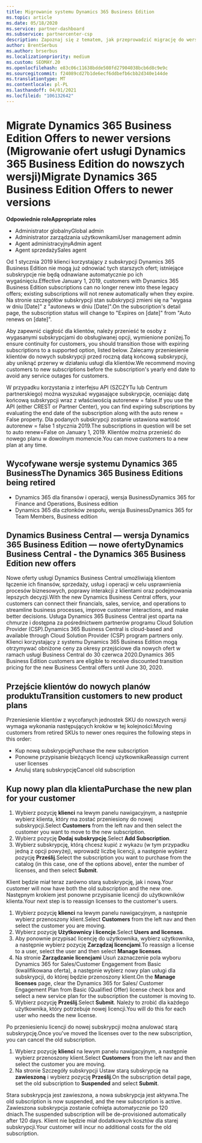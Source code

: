 ```yaml
---
title: Migrowanie systemu Dynamics 365 Business Edition
ms.topic: article
ms.date: 05/18/2020
ms.service: partner-dashboard
ms.subservice: partnercenter-csp
description: Zapoznaj się z tematem, jak przeprowadzić migrację do wersji kwalifikowanej systemu Dynamics 365 Business Edition, zanim wygasną.
author: BrentSerbus
ms.author: brserbus
ms.localizationpriority: medium
ms.custom: SEOMAY.20
ms.openlocfilehash: e83c06c11638bdde508fd27904038bcb6d8c9e9c
ms.sourcegitcommit: f24089cd27b1de6ecf6ddbefb6cbb2d340e144de
ms.translationtype: MT
ms.contentlocale: pl-PL
ms.lasthandoff: 04/01/2021
ms.locfileid: "106132642"
---
```

# <a name="migrate-dynamics-365-business-edition-offers-to-newer-versions"></a><span data-ttu-id="94f35-103">Migrate Dynamics 365 Business Edition Offers to newer versions (Migrowanie ofert usługi Dynamics 365 Business Edition do nowszych wersji)</span><span class="sxs-lookup"><span data-stu-id="94f35-103">Migrate Dynamics 365 Business Edition Offers to newer versions</span></span>

<span data-ttu-id="94f35-104">**Odpowiednie role**</span><span class="sxs-lookup"><span data-stu-id="94f35-104">**Appropriate roles**</span></span>

- <span data-ttu-id="94f35-105">Administrator globalny</span><span class="sxs-lookup"><span data-stu-id="94f35-105">Global admin</span></span>
- <span data-ttu-id="94f35-106">Administrator zarządzania użytkownikami</span><span class="sxs-lookup"><span data-stu-id="94f35-106">User management admin</span></span>
- <span data-ttu-id="94f35-107">Agent administracyjny</span><span class="sxs-lookup"><span data-stu-id="94f35-107">Admin agent</span></span>
- <span data-ttu-id="94f35-108">Agent sprzedaży</span><span class="sxs-lookup"><span data-stu-id="94f35-108">Sales agent</span></span>

<span data-ttu-id="94f35-109">Od 1 stycznia 2019 klienci korzystający z subskrypcji Dynamics 365 Business Edition nie mogą już odnowiać tych starszych ofert; istniejące subskrypcje nie będą odnawiane automatycznie po ich wygaśnięciu.</span><span class="sxs-lookup"><span data-stu-id="94f35-109">Effective January 1, 2019, customers with Dynamics 365 Business Edition subscriptions can no longer renew into these legacy offers; existing subscriptions will not renew automatically when they expire.</span></span> <span data-ttu-id="94f35-110">Na stronie szczegółów subskrypcji stan subskrypcji zmieni się na "wygasa w dniu [Date]" z "autonews w dniu [Date]".</span><span class="sxs-lookup"><span data-stu-id="94f35-110">On the subscription's detail page, the subscription status will change to "Expires on [date]" from "Auto renews on [date]".</span></span>

<span data-ttu-id="94f35-111">Aby zapewnić ciągłość dla klientów, należy przenieść te osoby z wygasanymi subskrypcjami do obsługiwanej opcji, wymienione poniżej.</span><span class="sxs-lookup"><span data-stu-id="94f35-111">To ensure continuity for customers, you should transition those with expiring subscriptions to a supported option, listed below.</span></span> <span data-ttu-id="94f35-112">Zalecamy przeniesienie klientów do nowych subskrypcji przed roczną datą końcową subskrypcji, aby uniknąć przerwy w działaniu usługi dla klientów.</span><span class="sxs-lookup"><span data-stu-id="94f35-112">We recommend moving customers to new subscriptions before the subscription's yearly end date to avoid any service outages for customers.</span></span>

<span data-ttu-id="94f35-113">W przypadku korzystania z interfejsu API (SZCZYTu lub Centrum partnerskiego) można wyszukać wygasające subskrypcje, oceniając datę końcową subskrypcji wraz z właściwością autorenew = false.</span><span class="sxs-lookup"><span data-stu-id="94f35-113">If you use the API (either CREST or Partner Center), you can find expiring subscriptions by evaluating the end date of the subscription along with the auto renew = False property.</span></span> <span data-ttu-id="94f35-114">Dla podanych subskrypcji zostanie ustawiona wartość autorenew = false 1 stycznia 2019.</span><span class="sxs-lookup"><span data-stu-id="94f35-114">The subscriptions in question will be set to auto renew=False on January 1, 2019.</span></span> <span data-ttu-id="94f35-115">Klientów można przenieść do nowego planu w dowolnym momencie.</span><span class="sxs-lookup"><span data-stu-id="94f35-115">You can move customers to a new plan at any time.</span></span> 

## <a name="the-dynamics-365-business-editions-being-retired"></a><span data-ttu-id="94f35-116">Wycofywane wersje systemu Dynamics 365 Business</span><span class="sxs-lookup"><span data-stu-id="94f35-116">The Dynamics 365 Business Editions being retired</span></span>

- <span data-ttu-id="94f35-117">Dynamics 365 dla finansów i operacji, wersja Business</span><span class="sxs-lookup"><span data-stu-id="94f35-117">Dynamics 365 for Finance and Operations, Business edition</span></span>
- <span data-ttu-id="94f35-118">Dynamics 365 dla członków zespołu, wersja Business</span><span class="sxs-lookup"><span data-stu-id="94f35-118">Dynamics 365 for Team Members, Business edition</span></span>

## <a name="dynamics-business-central---the-dynamics-365-business-edition-new-offers"></a><span data-ttu-id="94f35-119">Dynamics Business Central — wersja Dynamics 365 Business Edition — nowe oferty</span><span class="sxs-lookup"><span data-stu-id="94f35-119">Dynamics Business Central - the Dynamics 365 Business Edition new offers</span></span>

<span data-ttu-id="94f35-120">Nowe oferty usługi Dynamics Business Central umożliwiają klientom łączenie ich finansów, sprzedaży, usług i operacji w celu usprawnienia procesów biznesowych, poprawy interakcji z klientami oraz podejmowania lepszych decyzji.</span><span class="sxs-lookup"><span data-stu-id="94f35-120">With the new Dynamics Business Central offers, your customers can connect their financials, sales, service, and operations to streamline business processes, improve customer interactions, and make better decisions.</span></span> <span data-ttu-id="94f35-121">Usługa Dynamics 365 Business Central jest oparta na chmurze i dostępna za pośrednictwem partnerów programu Cloud Solution Provider (CSP).</span><span class="sxs-lookup"><span data-stu-id="94f35-121">Dynamics 365 Business Central is cloud-based and available through Cloud Solution Provider (CSP) program partners only.</span></span>
<span data-ttu-id="94f35-122">Klienci korzystający z systemu Dynamics 365 Business Edition mogą otrzymywać obniżone ceny za okresy przejściowe dla nowych ofert w ramach usługi Business Central do 30 czerwca 2020.</span><span class="sxs-lookup"><span data-stu-id="94f35-122">Dynamics 365 Business Edition customers are eligible to receive discounted transition pricing for the new Business Central offers until June 30, 2020.</span></span>

## <a name="transition-customers-to-new-product-plans"></a><span data-ttu-id="94f35-123">Przejście klientów do nowych planów produktu</span><span class="sxs-lookup"><span data-stu-id="94f35-123">Transition customers to new product plans</span></span>

 <span data-ttu-id="94f35-124">Przeniesienie klientów z wycofanych jednostek SKU do nowszych wersji wymaga wykonania następujących kroków w tej kolejności:</span><span class="sxs-lookup"><span data-stu-id="94f35-124">Moving customers from retired SKUs to newer ones requires the following steps in this order:</span></span>

- <span data-ttu-id="94f35-125">Kup nową subskrypcję</span><span class="sxs-lookup"><span data-stu-id="94f35-125">Purchase the new subscription</span></span>
- <span data-ttu-id="94f35-126">Ponowne przypisanie bieżących licencji użytkownika</span><span class="sxs-lookup"><span data-stu-id="94f35-126">Reassign current user licenses</span></span>
- <span data-ttu-id="94f35-127">Anuluj starą subskrypcję</span><span class="sxs-lookup"><span data-stu-id="94f35-127">Cancel old subscription</span></span>

## <a name="purchase-the-new-plan-for-your-customer"></a><span data-ttu-id="94f35-128">Kup nowy plan dla klienta</span><span class="sxs-lookup"><span data-stu-id="94f35-128">Purchase the new plan for your customer</span></span>

1. <span data-ttu-id="94f35-129">Wybierz pozycję **klienci** na lewym panelu nawigacyjnym, a następnie wybierz klienta, który ma zostać przeniesiony do nowej subskrypcji.</span><span class="sxs-lookup"><span data-stu-id="94f35-129">Select **Customers** from the left nav and then select the customer you want to move to the new subscription.</span></span>
2. <span data-ttu-id="94f35-130">Wybierz pozycję **Dodaj subskrypcję**.</span><span class="sxs-lookup"><span data-stu-id="94f35-130">Select **Add Subscription**.</span></span>
3. <span data-ttu-id="94f35-131">Wybierz subskrypcję, którą chcesz kupić z wykazu (w tym przypadku jedną z opcji powyżej), wprowadź liczbę licencji, a następnie wybierz pozycję **Prześlij**.</span><span class="sxs-lookup"><span data-stu-id="94f35-131">Select the subscription you want to purchase from the catalog (in this case, one of the options above), enter the number of licenses, and then select **Submit**.</span></span> 

<span data-ttu-id="94f35-132">Klient będzie miał teraz zarówno starą subskrypcję, jak i nową.</span><span class="sxs-lookup"><span data-stu-id="94f35-132">Your customer will now have both the old subscription and the new one.</span></span> <span data-ttu-id="94f35-133">Następnym krokiem jest ponowne przypisanie licencji do użytkowników klienta.</span><span class="sxs-lookup"><span data-stu-id="94f35-133">Your next step is to reassign licenses to the customer's users.</span></span>

1. <span data-ttu-id="94f35-134">Wybierz pozycję **klienci** na lewym panelu nawigacyjnym, a następnie wybierz przenoszony klient.</span><span class="sxs-lookup"><span data-stu-id="94f35-134">Select **Customers** from the left nav and then select the customer you are moving.</span></span>
2. <span data-ttu-id="94f35-135">Wybierz pozycję **Użytkownicy i licencje**.</span><span class="sxs-lookup"><span data-stu-id="94f35-135">Select **Users and licenses**.</span></span>
3. <span data-ttu-id="94f35-136">Aby ponownie przypisać licencję do użytkownika, wybierz użytkownika, a następnie wybierz pozycję **Zarządzaj licencjami**.</span><span class="sxs-lookup"><span data-stu-id="94f35-136">To reassign a license to a user, select the user and then select **Manage licenses**.</span></span> 
4. <span data-ttu-id="94f35-137">Na stronie **Zarządzanie licencjami** Usuń zaznaczenie pola wyboru Dynamics 365 for Sales/Customer Engagement from Basic (kwalifikowana oferta), a następnie wybierz nowy plan usługi dla subskrypcji, do której będzie przenoszony klient.</span><span class="sxs-lookup"><span data-stu-id="94f35-137">On the **Manage licenses** page, clear the Dynamics 365 for Sales/ Customer Engagement Plan from Basic (Qualified Offer) license check box and select a new service plan for the subscription the customer is moving to.</span></span> 
5. <span data-ttu-id="94f35-138">Wybierz pozycję **Prześlij**.</span><span class="sxs-lookup"><span data-stu-id="94f35-138">Select **Submit**.</span></span> <span data-ttu-id="94f35-139">Należy to zrobić dla każdego użytkownika, który potrzebuje nowej licencji.</span><span class="sxs-lookup"><span data-stu-id="94f35-139">You will do this for each user who needs the new license.</span></span> 

<span data-ttu-id="94f35-140">Po przeniesieniu licencji do nowej subskrypcji można anulować starą subskrypcję.</span><span class="sxs-lookup"><span data-stu-id="94f35-140">Once you've moved the licenses over to the new subscription, you can cancel the old subscription.</span></span> 

1. <span data-ttu-id="94f35-141">Wybierz pozycję **klienci** na lewym panelu nawigacyjnym, a następnie wybierz przenoszony klient.</span><span class="sxs-lookup"><span data-stu-id="94f35-141">Select **Customers** from the left nav and then select the customer you are moving.</span></span>
2. <span data-ttu-id="94f35-142">Na stronie Szczegóły subskrypcji Ustaw starą subskrypcję na **zawieszoną** i wybierz pozycję **Prześlij**.</span><span class="sxs-lookup"><span data-stu-id="94f35-142">On the subscription detail page, set the old subscription to **Suspended** and select **Submit**.</span></span>

<span data-ttu-id="94f35-143">Stara subskrypcja jest zawieszona, a nowa subskrypcja jest aktywna.</span><span class="sxs-lookup"><span data-stu-id="94f35-143">The old subscription is now suspended, and the new subscription is active.</span></span> <span data-ttu-id="94f35-144">Zawieszona subskrypcja zostanie cofnięta automatycznie po 120 dniach.</span><span class="sxs-lookup"><span data-stu-id="94f35-144">The suspended subscription will be de-provisioned automatically after 120 days.</span></span> <span data-ttu-id="94f35-145">Klient nie będzie miał dodatkowych kosztów dla starej subskrypcji.</span><span class="sxs-lookup"><span data-stu-id="94f35-145">Your customer will incur no additional costs for the old subscription.</span></span>
